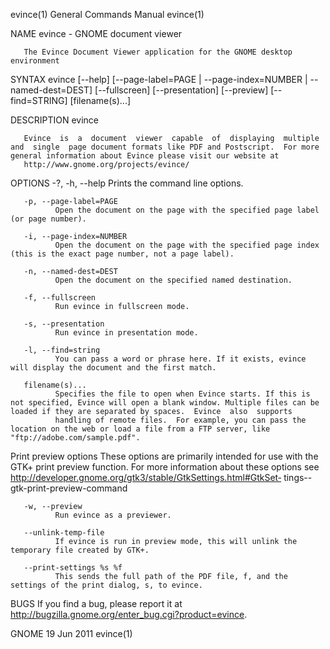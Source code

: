 evince(1)                                                                                  General Commands Manual                                                                                  evince(1)



NAME
       evince - GNOME document viewer

       The Evince Document Viewer application for the GNOME desktop environment


SYNTAX
       evince [--help] [--page-label=PAGE | --page-index=NUMBER | --named-dest=DEST] [--fullscreen] [--presentation] [--preview] [--find=STRING] [filename(s)...]

DESCRIPTION
       evince

       Evince  is  a  document  viewer  capable  of  displaying  multiple  and  single  page document formats like PDF and Postscript.  For more general information about Evince please visit our website at
       http://www.gnome.org/projects/evince/


OPTIONS
       -?, -h, --help
              Prints the command line options.

       -p, --page-label=PAGE
              Open the document on the page with the specified page label (or page number).

       -i, --page-index=NUMBER
              Open the document on the page with the specified page index (this is the exact page number, not a page label).

       -n, --named-dest=DEST
              Open the document on the specified named destination.

       -f, --fullscreen
              Run evince in fullscreen mode.

       -s, --presentation
              Run evince in presentation mode.

       -l, --find=string
              You can pass a word or phrase here. If it exists, evince will display the document and the first match.

       filename(s)...
              Specifies the file to open when Evince starts. If this is not specified, Evince will open a blank window. Multiple files can be loaded if they are separated by spaces.  Evince  also  supports
              handling of remote files.  For example, you can pass the location on the web or load a file from a FTP server, like "ftp://adobe.com/sample.pdf".


Print preview options
       These  options  are  primarily  intended  for  use  with the GTK+ print preview function. For more information about these options see http://developer.gnome.org/gtk3/stable/GtkSettings.html#GtkSet‐
       tings--gtk-print-preview-command

       -w, --preview
              Run evince as a previewer.

       --unlink-temp-file
              If evince is run in preview mode, this will unlink the temporary file created by GTK+.

       --print-settings %s %f
              This sends the full path of the PDF file, f, and the settings of the print dialog, s, to evince.


BUGS
       If you find a bug, please report it at http://bugzilla.gnome.org/enter_bug.cgi?product=evince.



GNOME                                                                                            19 Jun 2011                                                                                        evince(1)
